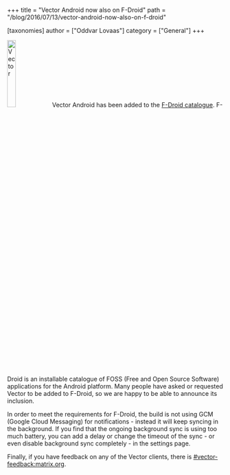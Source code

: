 +++
title = "Vector Android now also on F-Droid"
path = "/blog/2016/07/13/vector-android-now-also-on-f-droid"

[taxonomies]
author = ["Oddvar Lovaas"]
category = ["General"]
+++

<img src="/blog/wp-content/uploads/2016/07/V.png" alt="Vector" width="20%" height="20%" class="alignleft size-full wp-image-1698" /> Vector Android has been added to the <a href="https://f-droid.org/repository/browse/?fdid=im.vector.alpha">F-Droid catalogue</a>. F-Droid is an installable catalogue of FOSS (Free and Open Source Software) applications for the Android platform. Many people have asked or requested Vector to be added to F-Droid, so we are happy to be able to announce its inclusion.

In order to meet the requirements for F-Droid, the build is not using GCM (Google Cloud Messaging) for notifications - instead it will keep syncing in the background. If you find that the ongoing background sync is using too much battery, you can add a delay or change the timeout of the sync - or even disable background sync completely - in the settings page.

Finally, if you have feedback on any of the Vector clients, there is <a href="https://vector.im/beta/#/room/#vector-feedback:matrix.org">#vector-feedback:matrix.org</a>.
